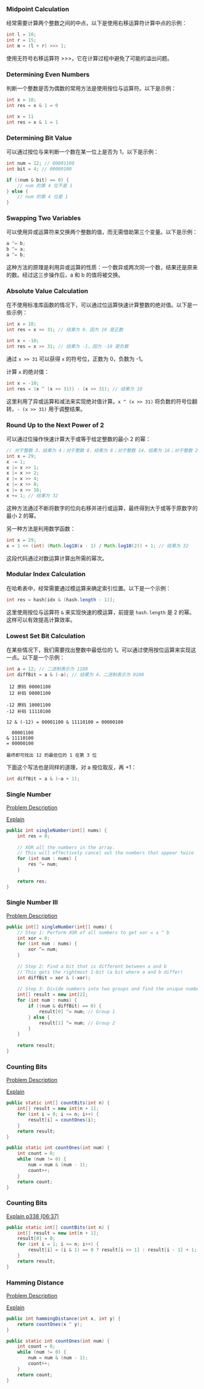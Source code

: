 ### Midpoint Calculation

经常需要计算两个整数之间的中点，以下是使用右移运算符计算中点的示例：

```java
int l = 10;
int r = 15;
int m = (l + r) >>> 1;
```

使用无符号右移运算符 >>>，它在计算过程中避免了可能的溢出问题。

### Determining Even Numbers

判断一个整数是否为偶数的常用方法是使用按位与运算符。以下是示例：

```java
int x = 10;
int res = x & 1 = 0

int x = 11
int res = x & 1 = 1
```

### Determining Bit Value

可以通过按位与来判断一个数在某一位上是否为 1，以下是示例：

```java
int num = 12; // 00001100
int bit = 4; // 00000100

if ((num & bit) == 0) {
    // num 的第 4 位不是 1
} else {
    // num 的第 4 位是 1
}
```

### Swapping Two Variables

可以使用异或运算符来交换两个整数的值，而无需借助第三个变量。以下是示例：

```java
a ^= b;
b ^= a;
a ^= b;
```

这种方法的原理是利用异或运算的性质：一个数异或两次同一个数，结果还是原来的数。经过这三步操作后，a 和 b 的值将被交换。

### Absolute Value Calculation

在不使用标准库函数的情况下，可以通过位运算快速计算整数的绝对值。以下是一些示例：

```java
int x = 10;
int res = x >> 31; // 结果为 0，因为 10 是正数

int x = -10;
int res = x >> 31; // 结果为 -1，因为 -10 是负数
```

通过 `x >> 31` 可以获得 `x` 的符号位，正数为 0，负数为 -1。

计算 `x` 的绝对值：

```java
int x = -10;
int res = (x ^ (x >> 31)) - (x >> 31); // 结果为 10
```

这里利用了异或运算和减法来实现绝对值计算。`x ^ (x >> 31)` 将负数的符号位翻转，`- (x >> 31)` 用于调整结果。

### Round Up to the Next Power of 2

可以通过位操作快速计算大于或等于给定整数的最小 2 的幂：

```java
// 对于整数 3，结果为 4；对于整数 8，结果为 8；对于整数 14，结果为 16；对于整数 29，结果为 32
int x = 29;
x -= 1;
x |= x >> 1;
x |= x >> 2;
x |= x >> 4;
x |= x >> 8;
x |= x >> 16;
x += 1; // 结果为 32
```

这种方法通过不断将数字的位向右移并进行或运算，最终得到大于或等于原数字的最小 2 的幂。

另一种方法是利用数学函数：

```java
int x = 29;
x = 1 << (int) (Math.log10(x - 1) / Math.log10(2)) + 1; // 结果为 32
```

这段代码通过对数运算计算出所需的幂次。

### Modular Index Calculation

在哈希表中，经常需要通过模运算来确定索引位置。以下是一个示例：

```java
int res = hash[idx & (hash.length - 1)];
```

这里使用按位与运算符 `&` 来实现快速的模运算，前提是 `hash.length` 是 2 的幂。这样可以有效提高计算效率。

### Lowest Set Bit Calculation

在某些情况下，我们需要找出整数中最低位的 1。可以通过使用按位运算来实现这一点。以下是一个示例：

```java
int a = 12; // 二进制表示为 1100
int diffBit = a & (-a); // 结果为 4，二进制表示为 0100
```

```
 12 原码 00001100
 12 补码 00001100
 
-12 原码 10001100
-12 补码 11110100

12 & (-12) = 00001100 & 11110100 = 00000100

  00001100
& 11110100
= 00000100

最终即可找出 12 的最低位的 1 在第 3 位
```

下面这个写法也是同样的道理，对 a 按位取反，再 +1：

```java
int diffBit = a & (~a + 1);
```

### Single Number

[Problem Description](https://leetcode.cn/problems/single-number/description/)

[Explain](https://www.bilibili.com/video/BV1rv4y1H7o6/?p=43&spm_id_from=pageDriver&vd_source=2b0f5d4521fd544614edfc30d4ab38e1)

```java
public int singleNumber(int[] nums) {
    int res = 0;
      
    // XOR all the numbers in the array.
    // This will effectively cancel out the numbers that appear twice
    for (int num : nums) {
        res ^= num;
    }
    
    return res;
}
```

### Single Number III

[Problem Description](https://leetcode.cn/problems/single-number-iii/)

```java
public int[] singleNumber(int[] nums) {
    // Step 1: Perform XOR of all numbers to get xor = a ^ b
    int xor = 0;
    for (int num : nums) {
        xor ^= num;
    }
    
    // Step 2: Find a bit that is different between a and b
    // This gets the rightmost 1-bit (a bit where a and b differ)
    int diffBit = xor & (-xor);
    
    // Step 3: Divide numbers into two groups and find the unique numbers
    int[] result = new int[2];
    for (int num : nums) {
        if ((num & diffBit) == 0) {
            result[0] ^= num; // Group 1
        } else {
            result[1] ^= num; // Group 2
        }
    }
    
    return result;
}
```

### Counting Bits

[Problem Description](https://leetcode.cn/problems/counting-bits/description/)

[Explain](https://www.bilibili.com/video/BV1eg411w7gn?p=50&spm_id_from=pageDriver&vd_source=2b0f5d4521fd544614edfc30d4ab38e1)

```java
public static int[] countBits(int n) {
    int[] result = new int[n + 1];
    for (int i = 0; i <= n; i++) {
        result[i] = countOnes(i);
    }
    return result;
}

public static int countOnes(int num) {
    int count = 0;
    while (num != 0) {
        num = num & (num - 1);
        count++;
    }
    return count;
}
```

### Counting Bits

[Explain p338 (06:37)](https://www.bilibili.com/video/BV1eg411w7gn?p=50&spm_id_from=pageDriver&vd_source=2b0f5d4521fd544614edfc30d4ab38e1)

```java
public static int[] countBits(int n) {
    int[] result = new int[n + 1];
    result[0] = 0;
    for (int i = 1; i <= n; i++) {
        result[i] = (i & 1) == 0 ? result[i >> 1] : result[i - 1] + 1;
    }
    return result;
}
```

### Hamming Distance

[Problem Description](https://leetcode.cn/problems/hamming-distance/description/)

[Explain](https://www.bilibili.com/video/BV1eg411w7gn?p=51&spm_id_from=pageDriver&vd_source=2b0f5d4521fd544614edfc30d4ab38e1)

```java
public int hammingDistance(int x, int y) {
    return countOnes(x ^ y);
}

public static int countOnes(int num) {
    int count = 0;
    while (num != 0) {
        num = num & (num - 1);
        count++;
    }
    return count;
}
```

